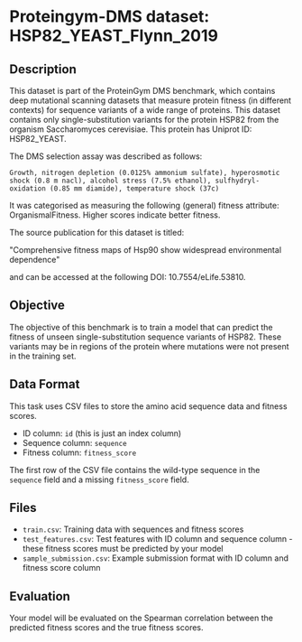 
# Proteingym-DMS dataset: HSP82_YEAST_Flynn_2019

## Description

This dataset is part of the ProteinGym DMS benchmark, which contains deep mutational scanning datasets that measure
protein fitness (in different contexts) for sequence variants of a wide range of proteins. This dataset contains
only single-substitution variants for the protein HSP82 from the organism Saccharomyces cerevisiae. This protein has Uniprot ID: HSP82_YEAST. 

The DMS selection assay was described as follows: 

    Growth, nitrogen depletion (0.0125% ammonium sulfate), hyperosmotic shock (0.8 m nacl), alcohol stress (7.5% ethanol), sulfhydryl-oxidation (0.85 mm diamide), temperature shock (37c)

It was categorised as measuring the following (general) fitness attribute: OrganismalFitness. Higher scores indicate better fitness.

The source publication for this dataset is titled: 

"Comprehensive fitness maps of Hsp90 show widespread environmental dependence"

and can be accessed at the following DOI: 10.7554/eLife.53810.

## Objective

The objective of this benchmark is to train a model that can predict the fitness of unseen single-substitution sequence variants of HSP82.
These variants may be in regions of the protein where mutations were not present in the training set.

## Data Format

This task uses CSV files to store the amino acid sequence data and fitness scores.
- ID column: `id` (this is just an index column)
- Sequence column: `sequence`
- Fitness column: `fitness_score`

The first row of the CSV file contains the wild-type sequence in the `sequence` field and a missing `fitness_score` field.

## Files

- `train.csv`: Training data with sequences and fitness scores
- `test_features.csv`: Test features with ID column and sequence column - these fitness scores must be predicted by your model
- `sample_submission.csv`: Example submission format with ID column and fitness score column

## Evaluation

Your model will be evaluated on the Spearman correlation between the predicted fitness scores and the true fitness scores.
